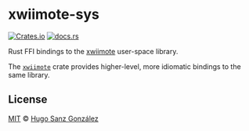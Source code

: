 # xwiimote-sys

[![Crates.io](https://img.shields.io/crates/v/xwiimote-sys)](https://crates.io/crates/xwiimote-sys)
[![docs.rs](https://img.shields.io/docsrs/xwiimote-sys)](https://docs.rs/xwiimote-sys)

Rust FFI bindings to the [xwiimote](https://github.com/dvdhrm/xwiimote) user-space library.

The [`xwiimote`](https://crates.io/crates/xwiimote) crate provides higher-level,
more idiomatic bindings to the same library.

## License

[MIT](LICENSE) &copy; [Hugo Sanz González](https://hgsg.me)
